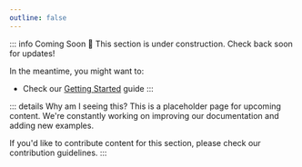 ```yaml
---
outline: false
---
```


::: info Coming Soon
👷 This section is under construction. Check back soon for updates!

In the meantime, you might want to:
- Check our [Getting Started](/guides/getting-started) guide
:::

::: details Why am I seeing this?
This is a placeholder page for upcoming content. We're constantly working on improving our documentation and adding new examples.

If you'd like to contribute content for this section, please check our contribution guidelines.
:::